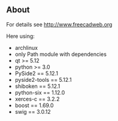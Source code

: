 About
-------
For details see http://www.freecadweb.org

Here using:
- archlinux
- only Path module with dependencies
- qt          >= 5.12
- python      >= 3.0
- PySide2     == 5.12.1
- pyside2-tools == 5.12.1
- shiboken    == 5.12.1
- python-six  == 1.12.0
- xerces-c    == 3.2.2
- boost       == 1.69.0
- swig        == 3.0.12
